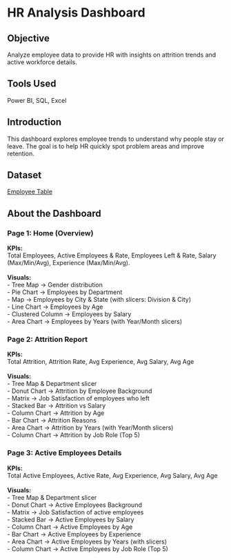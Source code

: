 # HR Analysis Dashboard
## Objective
Analyze employee data to provide HR with insights on attrition trends and active workforce details.
## Tools Used
Power BI, SQL, Excel
## Introduction
This dashboard explores employee trends to understand why people stay or leave. The goal is to help HR quickly spot problem areas and improve retention.
## Dataset
<a href=https://github.com/subhankar1433/Data-Analysis-Project-1/blob/main/Project%201%20-%20HR%20Analysis%20Dashboard/Employees.csv>Employee Table</a>
## About the Dashboard
### Page 1: Home (Overview)
<b>KPIs:</b> 
<br>Total Employees, Active Employees & Rate, Employees Left & Rate, Salary (Max/Min/Avg), Experience (Max/Min/Avg).
<br>
<br>
<b>Visuals:</b>
<br>- Tree Map → Gender distribution
<br>- Pie Chart → Employees by Department
<br>- Map → Employees by City & State (with slicers: Division & City)
<br>- Line Chart → Employees by Age
<br>- Clustered Column → Employees by Salary
<br>- Area Chart → Employees by Years (with Year/Month slicers)

### Page 2: Attrition Report
<b>KPIs:</b>
<br>Total Attrition, Attrition Rate, Avg Experience, Avg Salary, Avg Age
<br>
<br>
<b>Visuals:</b> 
<br>- Tree Map & Department slicer
<br>- Donut Chart → Attrition by Employee Background
<br>- Matrix → Job Satisfaction of employees who left
<br>- Stacked Bar → Attrition vs Salary
<br>- Column Chart → Attrition by Age
<br>- Bar Chart → Attrition Reasons
<br>- Area Chart → Attrition by Years (with Year/Month slicers)
<br>- Column Chart → Attrition by Job Role (Top 5)

### Page 3: Active Employees Details
<b>KPIs:</b>
<br>Total Active Employees, Active Rate, Avg Experience, Avg Salary, Avg Age
<br>
<br>
<b>Visuals:</b>
<br>- Tree Map & Department slicer
<br>- Donut Chart → Active Employees Background
<br>- Matrix → Job Satisfaction of active employees
<br>- Stacked Bar → Active Employees by Salary
<br>- Column Chart → Active Employees by Age
<br>- Bar Chart → Active Employees by Experience
<br>- Area Chart → Active Employees by Years (with slicers)
<br>- Column Chart → Active Employees by Job Role (Top 5)

